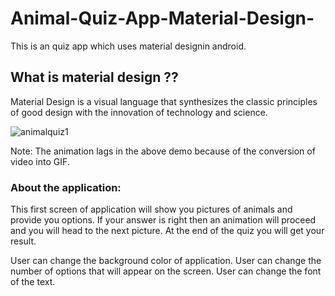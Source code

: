 # Animal-Quiz-App-Material-Design-
This is an quiz app which uses material designin android. 
## What is material design ??
Material Design is a visual language that synthesizes the classic principles of good design with the innovation of technology and science.

![animalquiz1](https://user-images.githubusercontent.com/33973666/54673915-5135e000-4b21-11e9-8731-c0be108db603.gif)


Note: The animation lags in the above demo because of the conversion of video into GIF.
### About the application:
This first screen of application will show you pictures of animals and provide you options. If your answer is right then an animation will proceed and you will head to the next picture.
At the end of the quiz you will get your result.

User can change the background color of application.
User can change the number of options that will appear on the screen.
User  can change the font of the text. 



